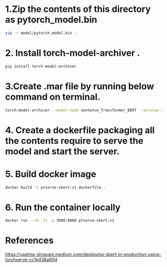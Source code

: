 # 1.Zip the contents of this directory as pytorch_model.bin
```sh
zip -r model/pytorch_model.bin .
```
# 2. Install torch-model-archiver .
```sh
pip install torch-model-archiver
```
# 3.Create .mar file by running below command on terminal.
```sh
torch-model-archiver --model-name sentence_Transformer_BERT --version 1.0 --serialized-file pytorch_model.bin --handler run_handler.py --extra-files handler.py --export-path <output-path> --runtime python3 -f
```

# 4. Create a dockerfile packaging all the contents require to serve the model and start the server.

# 5. Build docker image
```sh
docker build -t ptserve-sbert:v1 dockerfile .
```

# 6. Run the container locally
```sh
docker run --rm -it -p 3000:8080 ptserve-sbert:v1
```


# References
https://yashna-shravani.medium.com/deploying-sbert-in-production-using-torchserve-cc1e438a90d